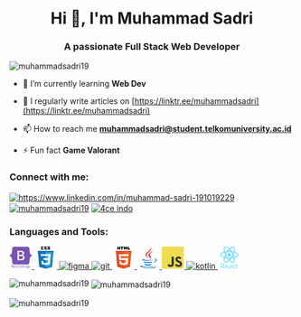 <h1 align="center">Hi 👋, I'm Muhammad Sadri</h1>
<h3 align="center">A passionate Full Stack Web Developer</h3>

<p align="left"> <img src="https://komarev.com/ghpvc/?username=muhammadsadri19&label=Profile%20views&color=0e75b6&style=flat" alt="muhammadsadri19" /> </p>

- 🌱 I’m currently learning **Web Dev**

- 📝 I regularly write articles on [https://linktr.ee/muhammadsadri](https://linktr.ee/muhammadsadri)

- 📫 How to reach me **muhammadsadri@student.telkomuniversity.ac.id**

- ⚡ Fun fact **Game Valorant**

<h3 align="left">Connect with me:</h3>
<p align="left">
<a href="https://linkedin.com/in/https://www.linkedin.com/in/muhammad-sadri-191019229" target="blank"><img align="center" src="https://raw.githubusercontent.com/rahuldkjain/github-profile-readme-generator/master/src/images/icons/Social/linked-in-alt.svg" alt="https://www.linkedin.com/in/muhammad-sadri-191019229" height="30" width="40" /></a>
<a href="https://instagram.com/muhammadsadri19" target="blank"><img align="center" src="https://raw.githubusercontent.com/rahuldkjain/github-profile-readme-generator/master/src/images/icons/Social/instagram.svg" alt="muhammadsadri19" height="30" width="40" /></a>
<a href="https://www.youtube.com/c/4ce indo" target="blank"><img align="center" src="https://raw.githubusercontent.com/rahuldkjain/github-profile-readme-generator/master/src/images/icons/Social/youtube.svg" alt="4ce indo" height="30" width="40" /></a>
</p>

<h3 align="left">Languages and Tools:</h3>
<p align="left"> <a href="https://getbootstrap.com" target="_blank" rel="noreferrer"> <img src="https://raw.githubusercontent.com/devicons/devicon/master/icons/bootstrap/bootstrap-plain-wordmark.svg" alt="bootstrap" width="40" height="40"/> </a> <a href="https://www.w3schools.com/css/" target="_blank" rel="noreferrer"> <img src="https://raw.githubusercontent.com/devicons/devicon/master/icons/css3/css3-original-wordmark.svg" alt="css3" width="40" height="40"/> </a> <a href="https://www.figma.com/" target="_blank" rel="noreferrer"> <img src="https://www.vectorlogo.zone/logos/figma/figma-icon.svg" alt="figma" width="40" height="40"/> </a> <a href="https://git-scm.com/" target="_blank" rel="noreferrer"> <img src="https://www.vectorlogo.zone/logos/git-scm/git-scm-icon.svg" alt="git" width="40" height="40"/> </a> <a href="https://www.w3.org/html/" target="_blank" rel="noreferrer"> <img src="https://raw.githubusercontent.com/devicons/devicon/master/icons/html5/html5-original-wordmark.svg" alt="html5" width="40" height="40"/> </a> <a href="https://www.java.com" target="_blank" rel="noreferrer"> <img src="https://raw.githubusercontent.com/devicons/devicon/master/icons/java/java-original.svg" alt="java" width="40" height="40"/> </a> <a href="https://developer.mozilla.org/en-US/docs/Web/JavaScript" target="_blank" rel="noreferrer"> <img src="https://raw.githubusercontent.com/devicons/devicon/master/icons/javascript/javascript-original.svg" alt="javascript" width="40" height="40"/> </a> <a href="https://kotlinlang.org" target="_blank" rel="noreferrer"> <img src="https://www.vectorlogo.zone/logos/kotlinlang/kotlinlang-icon.svg" alt="kotlin" width="40" height="40"/> </a> <a href="https://reactjs.org/" target="_blank" rel="noreferrer"> <img src="https://raw.githubusercontent.com/devicons/devicon/master/icons/react/react-original-wordmark.svg" alt="react" width="40" height="40"/> </a> </p>

<p><img align="left" src="https://github-readme-stats.vercel.app/api/top-langs?username=muhammadsadri19&show_icons=true&locale=en&layout=compact" alt="muhammadsadri19" /></p>

<p>&nbsp;<img align="center" src="https://github-readme-stats.vercel.app/api?username=muhammadsadri19&show_icons=true&locale=en" alt="muhammadsadri19" /></p>

<p><img align="center" src="https://github-readme-streak-stats.herokuapp.com/?user=muhammadsadri19&" alt="muhammadsadri19" /></p>
